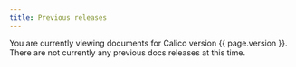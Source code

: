 ```yaml
---
title: Previous releases
---
```



You are currently viewing documents for Calico version {{ page.version }}. There are not currently any previous docs releases at this time.
